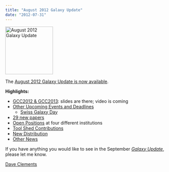 ```yaml
---
title: "August 2012 Galaxy Update"
date: "2012-07-31"
---
```

<div class='right'><a href='/galaxy-updates/2012-08/'><img src="/images/logos/GalaxyUpdate200.png" alt="August 2012 Galaxy Update" width=150 /></a></div>

The [August 2012 Galaxy Update is now available](/galaxy-updates/2012-08/).

**Highlights:**

* [GCC2012 & GCC2013](/galaxy-updates/2012-08/#gcc2012--gcc2013): slides are there; video is coming
* [Other Upcoming Events and Deadlines](/galaxy-updates/2012-08/#upcoming-events-and-deadlines)
    * [Swiss Galaxy Day](/galaxy-updates/2012-08/#swiss-galaxy-day)
* [29 new papers](/galaxy-updates/2012-08/#new-papers)
* [Open Positions](/galaxy-updates/2012-08/#whos-hiring) at four different institutions
* [Tool Shed Contributions](/galaxy-updates/2012-08/#toolshed-contributions)
* [New Distribution](/galaxy-updates/2012-08/#new-distributions)
* [Other News](/galaxy-updates/2012-08/#other-news)

If you have anything you would like to see in the September *[Galaxy Update](/galaxy-updates/)*, please let me know.

[Dave Clements](/people/dave-clements/)
